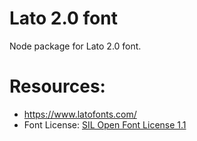 # Lato 2.0 font 

Node package for Lato 2.0 font.  

# Resources: 
* https://www.latofonts.com/
* Font License: [SIL Open Font License 1.1](http://scripts.sil.org/OFL)
